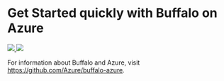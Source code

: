 # Get Started quickly with Buffalo on Azure

<a href="https://portal.azure.com/#create/Microsoft.Template/uri/https%3A%2F%2Fraw.githubusercontent.com%2FAzure%2F/azure-quickstart-templates%2Fmaster%2Fgobuffalo%2Fazuredeploy.json" target="_blank">
    <img src="http://azuredeploy.net/deploybutton.png" />
</a>
<a href="http://armviz.io/#/?load=https%3A%2F%2Fraw.githubusercontent.com%2FAzure%2F/azure-quickstart-templates%2Fmaster%2Fgobuffalo%2Fazuredeploy.json" target="_blank">
    <img src="http://armviz.io/visualizebutton.png"/>
</a>

For information about Buffalo and Azure, visit https://github.com/Azure/buffalo-azure.
